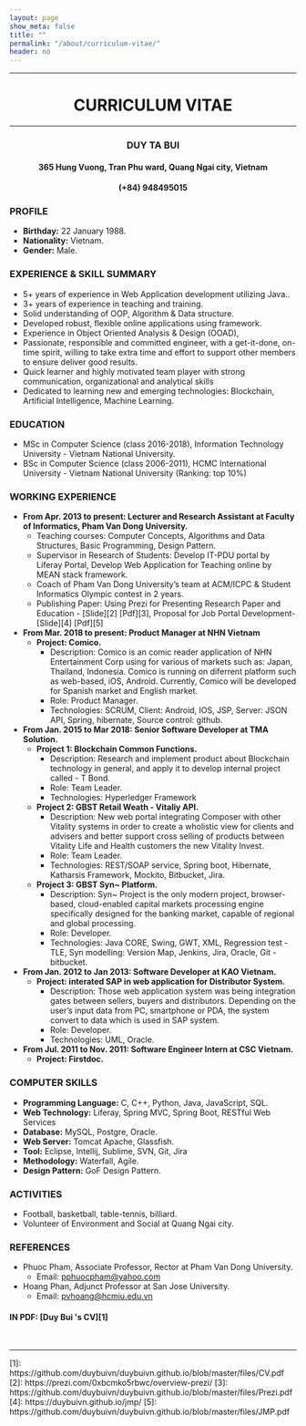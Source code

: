 ```yaml
---
layout: page
show_meta: false
title: ""
permalink: "/about/curriculum-vitae/"
header: no
---
```

<center>
	<div>
		<hr>
		<h1><b>CURRICULUM VITAE</b></h1>
		<hr>
		<h3><b>DUY TA BUI</b></h3>
		<h4>365 Hung Vuong, Tran Phu ward, Quang Ngai city, Vietnam</h4>
		<h4>(+84) 948495015</h4>
	</div>
</center>


### **PROFILE**
- **Birthday:** 22 January 1988.
- **Nationality:** Vietnam.
- **Gender:** Male.

### **EXPERIENCE & SKILL SUMMARY**
- 5+ years of experience in Web Application development utilizing Java..
- 3+ years of experience in teaching and training.
- Solid understanding of OOP, Algorithm & Data structure.
- Developed robust, flexible online applications using framework.
- Experience in Object Oriented Analysis & Design (OOAD),
- Passionate, responsible and committed engineer, with a get-it-done, on-time spirit, willing to take extra time and effort to support other members to ensure deliver good results.
- Quick learner and highly motivated team player with strong communication, organizational and analytical skills
- Dedicated to learning new and emerging technologies: Blockchain, Artificial Intelligence, Machine Learning.

### **EDUCATION**
- MSc in Computer Science (class 2016-2018), Information Technology University - Vietnam National University.
- BSc in Computer Science (class 2006-2011), HCMC International University - Vietnam National University (Ranking: top 10%)

### **WORKING EXPERIENCE**
- **From Apr. 2013 to present: Lecturer and Research Assistant at Faculty of Informatics, Pham Van Dong University.**
    - Teaching courses: Computer Concepts, Algorithms and Data Structures, Basic Programming, Design Pattern. 
    - Supervisor in Research of Students: Develop IT-PDU portal by Liferay Portal, Develop Web Application for Teaching online by MEAN stack framework.
    - Coach of Pham Van Dong University’s team at ACM/ICPC & Student Informatics Olympic contest in 2 years. 
	- Publishing Paper: Using Prezi for Presenting Research Paper and Education - [Slide][2] [Pdf][3], Proposal for Job Portal Development- [Slide][4] [Pdf][5]
- **From Mar. 2018 to present: Product Manager at NHN Vietnam**
	- **Project: Comico.**
	    -   Description: Comico is an comic reader application of NHN Entertainment Corp using for various of markets such as: Japan, Thailand, Indonesia. Comico is running on diferrent platform such as web-based, iOS, Android. Currently, Comico will be developed for Spanish market and English market. 
	    -   Role: Product Manager. 
	    -   Technologies: SCRUM, Client: Android, IOS, JSP, Server: JSON API, Spring, hibernate, Source control: github. 
- **From Jan. 2015 to Mar 2018: Senior Software Developer at TMA Solution.**
    - **Project 1: Blockchain Common Functions.**
	    -   Description:  Research and implement product about Blockchain technology in general, and apply it to develop internal project called - T Bond.
	    -   Role: Team Leader.
	    -   Technologies: Hyperledger Framework
	- **Project 2: GBST Retail Weath - Vitaliy API.**
	    -   Description: New web portal integrating Composer with other Vitality systems in order to create a wholistic view for clients and advisers and better support cross selling of products between Vitality Life and Health customers the new Vitality Invest.
	    -   Role: Team Leader.
	    -   Technologies: REST/SOAP service, Spring boot, Hibernate, Katharsis Framework, Mockito, Bitbucket, Jira. 
	- **Project 3: GBST Syn~ Platform.**
	    -   Description: Syn~ Project is the only modern project, browser-based, cloud-enabled capital markets processing engine specifically designed for the banking market, capable of regional and global processing.
	    -   Role: Developer.
	    -   Technologies: Java CORE, Swing, GWT, XML, Regression test - TLE, Syn modelling: Version Map, Jenkins, Jira, Oracle, Git - bitbucket.
- **From Jan. 2012 to Jan 2013: Software Developer at KAO Vietnam.**
	- **Project: interated SAP in web application for Distributor System.**
	    -   Description: Those web application system was being integration gates between sellers, buyers and distributors. Depending on the user’s input data from PC, smartphone or PDA, the system convert to data which is used in SAP system. 
	    -   Role: Developer. 
	    -   Technologies: UML, Oracle. 
- **From Jul. 2011 to Nov. 2011: Software Engineer Intern at CSC Vietnam.**
	- **Project: Firstdoc.**

### **COMPUTER SKILLS**
- **Programming Language:** C, C++, Python, Java, JavaScript, SQL.
- **Web Technology:** Liferay, Spring MVC, Spring Boot, RESTful Web Services
- **Database:** MySQL, Postgre, Oracle.
- **Web Server:** Tomcat Apache, Glassfish.
- **Tool:** Eclipse, Intellij, Sublime, SVN, Git, Jira
- **Methodology:** Waterfall, Agile.
- **Design Pattern:** GoF Design Pattern. 

### **ACTIVITIES**
-	Football, basketball, table-tennis, billiard.
- 	Volunteer of Environment and Social at Quang Ngai city.

### **REFERENCES**
-	Phuoc Pham, Associate Professor, Rector at Pham Van Dong University.
	- Email: pphuocpham@yahoo.com 
-	Hoang Phan, Adjunct Professor at San Jose University. 
	- Email: pvhoang@hcmiu.edu.vn

#### IN PDF: [Duy Bui 's CV][1]
<br>
<hr>
 [1]: https://github.com/duybuivn/duybuivn.github.io/blob/master/files/CV.pdf
 [2]: https://prezi.com/0xbcmko5rbwc/overview-prezi/
 [3]: https://github.com/duybuivn/duybuivn.github.io/blob/master/files/Prezi.pdf
 [4]: https://duybuivn.github.io/jmp/
 [5]: https://github.com/duybuivn/duybuivn.github.io/blob/master/files/JMP.pdf